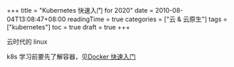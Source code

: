+++
title = "Kubernetes 快速入门 for 2020"
date = 2010-08-04T13:08:47+08:00
readingTime = true
categories = ["云 & 云原生"]
tags = ["kubernetes"]
toc = true
draft = true
+++

云时代的 linux

<!--more-->

k8s 学习前要先了解容器，见[Docker 快速入门](/posts/docker101/)













